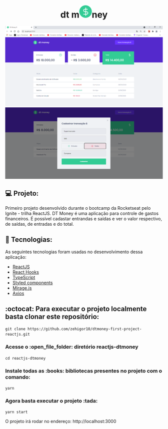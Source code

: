 
<h1 align="center">
dt m<img src="public/favicon.png">ney  </h1>

<img src="public/dt-money1.png">

<img src="public/dt-money2.png">

## 💻 Projeto:
Primeiro projeto desenvolvido durante o bootcamp da Rocketseat pelo Ignite - trilha ReactJS. 
DT Money é uma aplicação para controle de gastos financeiros. É possível cadastar entrandas e saídas e ver o valor respectivo, de saídas, de entradas e do total.

## 🚀 Tecnologias: 
<p>
    As seguintes tecnologias foram usadas no desenvolvimento dessa aplicação:
    <ul>
      <li><a href="https://pt-br.reactjs.org/">ReactJS</a></li>
      <li><a href="https://pt-br.reactjs.org/docs/hooks-intro/">React Hooks</a></li>
      <li><a href="https://www.typescriptlang.org/">TypeScript</a></li>
      <li><a href="https://styled-components.com/">Styled components</a></li>
      <li><a href="https://miragejs.com/">Mirage.js</a></li>
      <li><a href="https://www.npmjs.com/package/axios/">Axios</a></li> 
    </ul>
  </p>

## :octocat: Para executar o projeto localmente basta clonar este repositório: 

`git clone https://github.com/zehigor10/dtmoney-first-project-reactjs.git`

<h3> Acesse o :open_file_folder: diretório reactjs-dtmoney </h3>

`cd reactjs-dtmoney`

<h3> Instale todas as :books: bibliotecas presentes no projeto com o comando: </h3>

`yarn`

 <h3> Agora basta executar o projeto :tada: </h3>
 
 `yarn start`
 
O projeto irá rodar no endereço: <a> http://localhost:3000 </a> 
